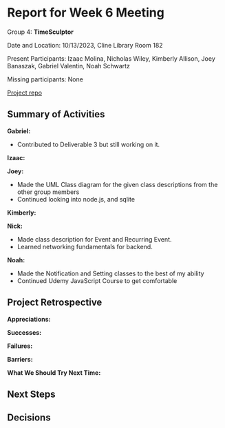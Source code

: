 # Report for Week 6 Meeting

Group 4: **TimeSculptor**

Date and Location: 10/13/2023, Cline Library Room 182

Present Participants: Izaac Molina, Nicholas Wiley, Kimberly Allison, Joey Banaszak, Gabriel Valentin, Noah Schwartz

Missing participants: None

[Project repo](https://github.com/nickw409/TimeSculptor)

## **Summary of Activities**

**Gabriel:**
- Contributed to Deliverable 3 but still working on it.

**Izaac:**


**Joey:**

 - Made the UML Class diagram for the given class descriptions from the other group members
 - Continued looking into node.js, and sqlite

**Kimberly:**


**Nick:**

- Made class description for Event and Recurring Event.
- Learned networking fundamentals for backend.

**Noah:**
- Made the Notification and Setting classes to the best of my ability
- Continued Udemy JavaScript Course to get comfortable

## **Project Retrospective**

**Appreciations:** 

**Successes:** 

**Failures:** 

**Barriers:** 

**What We Should Try Next Time:** 


## **Next Steps**

## **Decisions**
